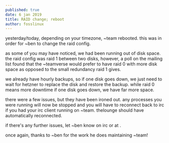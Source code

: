 ```yaml
---
published: true
date: 6 jan 2019
title: RAID change; reboot
author: fosslinux
---
```


yesterday/today, depending on your timezone, ~team rebooted.
this was in order for ~ben to change the raid config. 

as some of you may have noticed, we had been running out of disk space.
the raid config was raid 1 between two disks, however, a poll on the mailing
list found that the ~teamverse would prefer to have raid 0 with more disk
space as opposed to the small redundancy raid 1 gives.

we already have hourly backups, so if one disk goes down, we just need to
wait for hetzner to replace the disk and restore the backup. while raid 0
means more downtime if one disk goes down, we have far more space.

there were a few issues, but they have been ironed out. any processes you were
running will now be stopped and you will have to reconnect back to irc if you
had your irc client running on ~team. thelounge should have automatically
reconnected.

if there's any further issues, let ~ben know on irc or at <ben at ttm dot sh>.

once again, thanks to ~ben for the work he does maintaining ~team!

